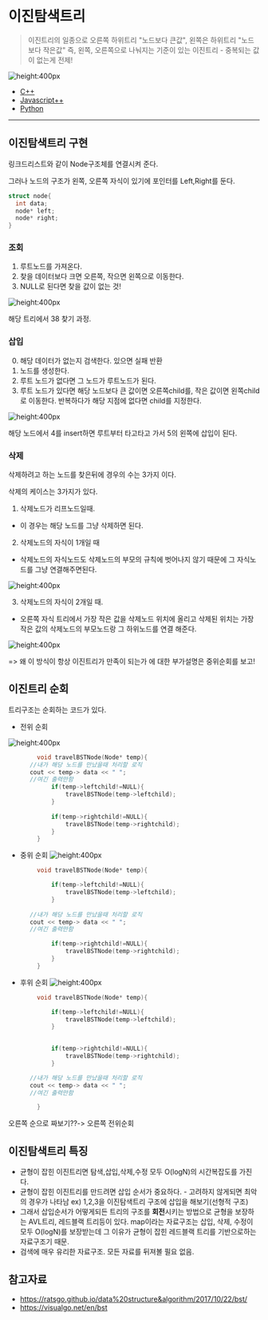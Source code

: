 # 이진탐색트리

> 이진트리의 일종으로 오른쪽 하위트리 "노드보다 큰값", 왼쪽은 하위트리 "노드보다 작은값" 즉, 왼쪽, 오른쪽으로 나눠지는 기준이 있는 이진트리 - 중복되는 값이 없는게 전제!

![height:400px](./img/bst.png)

- [C++](./code/C++/BST.cpp)
- [Javascript++](./code/C++/)
- [Python](./code/C++/)
---

## 이진탐색트리 구현

링크드리스트와 같이 Node구조체를 연결시켜 준다.

그러나 노드의 구조가 왼쪽, 오른쪽 자식이 있기에 포인터를 Left,Right를 둔다.

```cpp
struct node{
  int data;
  node* left;
  node* right;
}
```

### 조회

1. 루트노드를 가져온다.
2. 찾을 데이터보다 크면 오른쪽, 작으면 왼쪽으로 이동한다.
3. NULL로 된다면 찾을 값이 없는 것!

![height:400px](./img/bst.png)

해당 트리에서 38 찾기 과정.

### 삽입

0. 해당 데이터가 없는지 검색한다. 있으면 실패 반환
1. 노드를 생성한다.
2. 루트 노드가 없다면 그 노드가 루트노드가 된다.
3. 루트 노드가 있다면 해당 노드보다 큰 값이면 오른쪽child를, 작은 값이면 왼쪽child로 이동한다. 반복하다가 해당 지점에 없다면 child를 지정한다.

![height:400px](./img/bstinsert.png)

해당 노드에서 4를 insert하면 루트부터 타고타고 가서 5의 왼쪽에 삽입이 된다.

### 삭제

삭제하려고 하는 노드를 찾은뒤에 경우의 수는 3가지 이다.

삭제의 케이스는 3가지가 있다.
1. 삭제노드가 리프노드일때.
- 이 경우는 해당 노드를 그냥 삭제하면 된다.

2. 삭제노드의 자식이 1개일 때
- 삭제노드의 자식노드도 삭제노드의 부모의 규칙에 벗어나지 않기 때문에 그 자식노드를 그냥 연결해주면된다.

![height:400px](./img/bstdelete.png)

3. 삭제노드의 자식이 2개일 때.
- 오른쪽 자식 트리에서 가장 작은 값을 삭제노드 위치에 올리고 삭제된 위치는 가장작은 값의 삭제노드의 부모노드랑 그 하위노드를 연결 해준다.

![height:400px](./img/bstdelete2.png)

=> 왜 이 방식이 항상 이진트리가 만족이 되는가 에 대한 부가설명은 중위순회를 보고!

## 이진트리 순회

트리구조는 순회하는 코드가 있다.

- 전위 순회

![height:400px](./img/bstpreorder.png)

```cpp
		void travelBSTNode(Node* temp){
      //내가 해당 노드를 만났을때 처리할 로직
      cout << temp-> data << " ";
      //여긴 출력만함
			if(temp->leftchild!=NULL){
				travelBSTNode(temp->leftchild);
			}
			
			if(temp->rightchild!=NULL){
				travelBSTNode(temp->rightchild);
			}
		}
```

- 중위 순회
![height:400px](./img/bstinorder.png)

```cpp
		void travelBSTNode(Node* temp){

			if(temp->leftchild!=NULL){
				travelBSTNode(temp->leftchild);
			}
			
      //내가 해당 노드를 만났을때 처리할 로직
      cout << temp-> data << " ";
      //여긴 출력만함

			if(temp->rightchild!=NULL){
				travelBSTNode(temp->rightchild);
			}
		}
```


- 후위 순회
![height:400px](./img/bstpostorder.png)

```cpp
		void travelBSTNode(Node* temp){

			if(temp->leftchild!=NULL){
				travelBSTNode(temp->leftchild);
			}
			

			if(temp->rightchild!=NULL){
				travelBSTNode(temp->rightchild);
			}

      //내가 해당 노드를 만났을때 처리할 로직
      cout << temp-> data << " ";
      //여긴 출력만함

		}
```

오른쪽 순으로 짜보기??-> 오른쪽 전위순회


## 이진탐색트리 특징

- 균형이 잡힌 이진트리면 탐색,삽입,삭제,수정 모두 O(logN)의 시간복잡도를 가진다.
- 균형이 잡힌 이진트리를 만드려면 삽입 순서가 중요하다. - 고려하지 않게되면 최악의 경우가 나타남
ex) 1,2,3을 이진탐색트리 구조에 삽입을 해보기(선형적 구조)
- 그래서 삽입순서가 어떻게되든 트리의 구조를 **회전**시키는 방법으로 균형을 보장하는 AVL트리, 레드블랙 트리등이 있다. map이라는 자료구조는 삽입, 삭제, 수정이 모두 O(logN)를 보장받는데 그 이유가 균형이 잡힌 레드블랙 트리를 기반으로하는 자료구조기 때문.
- 검색에 매우 유리한 자료구조. 모든 자료를 뒤져볼 필요 없음.

## 참고자료
- https://ratsgo.github.io/data%20structure&algorithm/2017/10/22/bst/
- https://visualgo.net/en/bst
